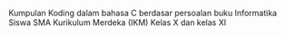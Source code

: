 Kumpulan Koding dalam bahasa C berdasar persoalan buku Informatika Siswa SMA Kurikulum Merdeka (IKM) Kelas X dan kelas XI
